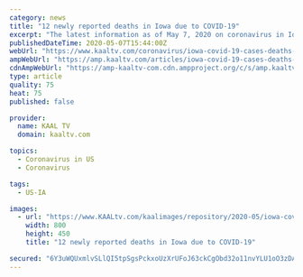 ```yaml
---
category: news
title: "12 newly reported deaths in Iowa due to COVID-19"
excerpt: "The latest information as of May 7, 2020 on coronavirus in Iowa according to the Iowa Department of Public Health."
publishedDateTime: 2020-05-07T15:44:00Z
webUrl: "https://www.kaaltv.com/coronavirus/iowa-covid-19-cases-deaths-may-6-2020/5722554/"
ampWebUrl: "https://amp.kaaltv.com/articles/iowa-covid-19-cases-deaths-may-6-2020-5722554.html"
cdnAmpWebUrl: "https://amp-kaaltv-com.cdn.ampproject.org/c/s/amp.kaaltv.com/articles/iowa-covid-19-cases-deaths-may-6-2020-5722554.html"
type: article
quality: 75
heat: 75
published: false

provider:
  name: KAAL TV
  domain: kaaltv.com

topics:
  - Coronavirus in US
  - Coronavirus

tags:
  - US-IA

images:
  - url: "https://www.KAALtv.com/kaalimages/repository/2020-05/iowa-covid19-latests.jpg"
    width: 800
    height: 450
    title: "12 newly reported deaths in Iowa due to COVID-19"

secured: "6Y3uWQUxmlvSLlQI5tpSgsPckxoUzXrUFoJ63ckCgObd32o11nvYLU1oO3zDA48ulz/Q5zT+KtajoV2Mq29Kma66jC1gwQi22CvI7gktYh5pqRddriI0xDFK4NoH63rChvcEq95hZbGAc0uSD+/zZ+mmZrSg1b0/CFBeMJeHD57SZDqrrR79ftrrxFYaTKuhW5WOfIeLzf5g7lBrwJ8IGKXa5qvNuYCYT1O7jaxIZHwEcf/nm+vfLjCE1QpWgqZZdGBD1gLZaKVxuPPCM3iH7pbg5A0NC5LxhNefQRwFXF1rq/WqDnremXmJ7yMI3+7Rbj9PRl2fMmhrVqFtGdtwo9FHwg30Al0IEbGf5p1eBe8miZqV61Wl3B+aE/z8b9T3x730vtMnQbXVFXxSfifGvzjJ7PTv9278V+VHkxLnAdQduDmLj29VRzn3hL1toAruNCKUqQvJhPGbKhOExN48/3ZTROES9g6sSJRsyxzOWF8=;JqQbduGnCB/yvFMa1DHkzw=="
---
```


